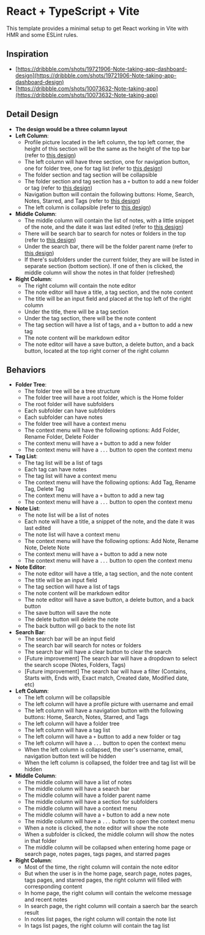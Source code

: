 # React + TypeScript + Vite

This template provides a minimal setup to get React working in Vite with HMR and some ESLint rules.

## Inspiration
- [https://dribbble.com/shots/19721906-Note-taking-app-dashboard-design](https://dribbble.com/shots/19721906-Note-taking-app-dashboard-design)
- [https://dribbble.com/shots/10073632-Note-taking-app](https://dribbble.com/shots/10073632-Note-taking-app)

## Detail Design
- **The design would be a three column layout**
- **Left Column**:
  - Profile picture located in the left column, the top left corner, the height of this section will be the same as the height of the top bar (refer to [this design](https://dribbble.com/shots/10073632-Note-taking-app))
  - The left column will have three section, one for navigation button, one for folder tree, one for tag list (refer to [this design](https://dribbble.com/shots/10073632-Note-taking-app))
  - The folder section and tag section will be collapsible
  - The folder section and tag section has a `+` button to add a new folder or tag (refer to [this design](https://dribbble.com/shots/10073632-Note-taking-app))
  - Navigation button will contain the following buttons: Home, Search, Notes, Starred, and Tags (refer to [this design](https://dribbble.com/shots/19721906-Note-taking-app-dashboard-design))
  - The left column is collapsible (refer to [this design](https://dribbble.com/shots/10073632-Note-taking-app))
- **Middle Column**:
  - The middle column will contain the list of notes, with a little snippet of the note, and the date it was last edited (refer to [this design](https://dribbble.com/shots/10073632-Note-taking-app))
  - There will be search bar to search for notes or folders in the top (refer to [this design](https://dribbble.com/shots/10073632-Note-taking-app))
  - Under the search bar, there will be the folder parent name (refer to [this design](https://dribbble.com/shots/10073632-Note-taking-app))
  - If there's subfolders under the current folder, they are will be listed in separate section (bottom section). If one of then is clicked, the middle column will show the notes in that folder (refreshed)
- **Right Column**:
  - The right column will contain the note editor
  - The note editor will have a title, a tag section, and the note content
  - The title will be an input field and placed at the top left of the right column
  - Under the title, there will be a tag section
  - Under the tag section, there will be the note content
  - The tag section will have a list of tags, and a `+` button to add a new tag
  - The note content will be markdown editor
  - The note editor will have a save button, a delete button, and a back button, located at the top right corner of the right column

## Behaviors
- **Folder Tree**:
  - The folder tree will be a tree structure
  - The folder tree will have a root folder, which is the Home folder
  - The root folder will have subfolders
  - Each subfolder can have subfolders
  - Each subfolder can have notes
  - The folder tree will have a context menu
  - The context menu will have the following options: Add Folder, Rename Folder, Delete Folder
  - The context menu will have a `+` button to add a new folder
  - The context menu will have a `...` button to open the context menu
- **Tag List**: 
  - The tag list will be a list of tags
  - Each tag can have notes
  - The tag list will have a context menu
  - The context menu will have the following options: Add Tag, Rename Tag, Delete Tag
  - The context menu will have a `+` button to add a new tag
  - The context menu will have a `...` button to open the context menu
- **Note List**: 
  - The note list will be a list of notes
  - Each note will have a title, a snippet of the note, and the date it was last edited
  - The note list will have a context menu
  - The context menu will have the following options: Add Note, Rename Note, Delete Note
  - The context menu will have a `+` button to add a new note
  - The context menu will have a `...` button to open the context menu
- **Note Editor**: 
  - The note editor will have a title, a tag section, and the note content
  - The title will be an input field
  - The tag section will have a list of tags
  - The note content will be markdown editor
  - The note editor will have a save button, a delete button, and a back button
  - The save button will save the note
  - The delete button will delete the note
  - The back button will go back to the note list
- **Search Bar**: 
  - The search bar will be an input field
  - The search bar will search for notes or folders
  - The search bar will have a clear button to clear the search
  - [Future improvement] The search bar will have a dropdown to select the search scope (Notes, Folders, Tags)
  - [Future improvement] The search bar will have a filter (Contains, Starts with, Ends with, Exact match, Created date, Modified date, etc)
- **Left Column**: 
  - The left column will be collapsible
  - The left column will have a profile picture with username and email
  - The left column will have a navigation button with the following buttons: Home, Search, Notes, Starred, and Tags
  - The left column will have a folder tree
  - The left column will have a tag list
  - The left column will have a `+` button to add a new folder or tag
  - The left column will have a `...` button to open the context menu
  - When the left column is collapsed, the user's username, email, navigation button text will be hidden
  - When the left column is collapsed, the folder tree and tag list will be hidden
- **Middle Column**: 
  - The middle column will have a list of notes
  - The middle column will have a search bar
  - The middle column will have a folder parent name
  - The middle column will have a section for subfolders
  - The middle column will have a context menu
  - The middle column will have a `+` button to add a new note
  - The middle column will have a `...` button to open the context menu
  - When a note is clicked, the note editor will show the note
  - When a subfolder is clicked, the middle column will show the notes in that folder
  - The middle column will be collapsed when entering home page or search page, notes pages, tags pages, and starred pages
- **Right Column**:
  - Most of the time, the right column will contain the note editor
  - But when the user is in the home page, search page, notes pages, tags pages, and starred pages, the right column will filled with corresponding content
  - In home page, the right column will contain the welcome message and recent notes
  - In search page, the right column will contain a saerch bar the search result
  - In notes list pages, the right column will contain the note list
  - In tags list pages, the right column will contain the tag list
